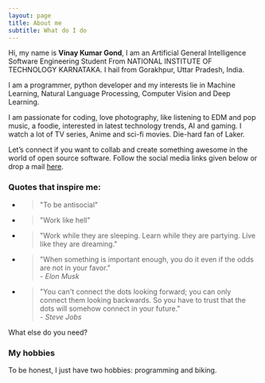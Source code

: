 ```yaml
---
layout: page
title: About me
subtitle: What do I do
---
```


<p class="about-text">
<span class="fa fa-briefcase about-icon"></span>
  Hi, my name is <strong>Vinay Kumar Gond</strong>, I am an Artificial General Intelligence Software Engineering Student From NATIONAL INSTITUTE OF TECHNOLOGY KARNATAKA. I hail from Gorakhpur, Uttar Pradesh, India.
</p>

<p class="about-text">
<span class="fa fa-code about-icon"></span>
I am a programmer, python developer and my interests lie in Machine Learning, Natural Language Processing, Computer Vision and Deep Learning.
</p>

<p class="about-text">
<span class="fa fa-heart about-icon"></span>
I am passionate for coding, love photography, like listening to EDM and pop music, a foodie, interested in latest technology trends, AI and gaming. I watch a lot of TV series, Anime and sci-fi movies. Die-hard fan of Laker.
</p>

<p class="about-text">
<span class="fa fa-envelope about-icon"></span>
Let’s connect if you want to collab and create something awesome in the world of open source software. Follow the social media links given below or drop a mail <a target="_blank" href="mailto:vinaycse2018@gmail.com">here</a>.
</p>

### Quotes that inspire me:
- > "To be antisocial"
- > "Work like hell"
- > "Work while they are sleeping. Learn while they are partying. Live like they are dreaming."
- > "When something is important enough, you do it even if the odds are not in your favor."  
  > \- _Elon Musk_
- > "You can't connect the dots looking forward; you can only connect them looking backwards. So you have to trust that the dots will somehow connect in your future."  
  > \- _Steve Jobs_

What else do you need?

### My hobbies

To be honest, I just have two hobbies: programming and biking.
